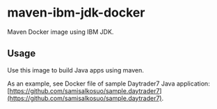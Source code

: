 # maven-ibm-jdk-docker

Maven Docker image using IBM JDK. 

## Usage

Use this image to build Java apps using maven.

As an example, see Docker file of sample Daytrader7 Java application: [https://github.com/samisalkosuo/sample.daytrader7](https://github.com/samisalkosuo/sample.daytrader7).

